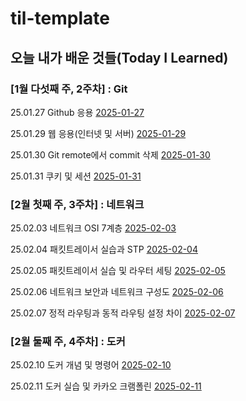 # til-template

## 오늘 내가 배운 것들(Today I Learned)

### [1월 다섯째 주, 2주차] : Git

25.01.27 Github 응용 [2025-01-27](https://github.com/100-hours-a-week/toby-til/blob/main/Jan/2025-01-27.md)

25.01.29 웹 응용(인터넷 및 서버) [2025-01-29](https://github.com/100-hours-a-week/toby-til/blob/main/Jan/2025-01-29.md)

25.01.30 Git remote에서 commit 삭제 [2025-01-30](https://github.com/100-hours-a-week/toby-til/blob/main/Jan/2025-01-30.md)

25.01.31 쿠키 및 세션 [2025-01-31](https://github.com/100-hours-a-week/toby-til/blob/main/Jan/2025-01-31.md)

### [2월 첫째 주, 3주차] : 네트워크

25.02.03 네트워크 OSI 7계층 [2025-02-03](https://github.com/100-hours-a-week/toby-til/blob/main/Feb/2025-02-03.md)

25.02.04 패킷트레이서 실습과 STP [2025-02-04](https://github.com/100-hours-a-week/toby-til/blob/main/Feb/2025-02-04.md)

25.02.05 패킷트레이서 실습 및 라우터 세팅 [2025-02-05](https://github.com/100-hours-a-week/toby-til/blob/main/Feb/2025-02-05.md)

25.02.06 네트워크 보안과 네트워크 구성도 [2025-02-06](https://github.com/100-hours-a-week/toby-til/blob/main/Feb/2025-02-06.md)

25.02.07 정적 라우팅과 동적 라우팅 설정 차이 [2025-02-07](https://github.com/100-hours-a-week/toby-til/blob/main/Feb/2025-02-07.md)

### [2월 둘째 주, 4주차] : 도커

25.02.10 도커 개념 및 명령어 [2025-02-10](https://github.com/100-hours-a-week/toby-til/blob/main/Feb/2025-02-10.md)

25.02.11 도커 실습 및 카카오 크램폴린 [2025-02-11](https://github.com/100-hours-a-week/toby-til/blob/main/Feb/2025-02-11.md)